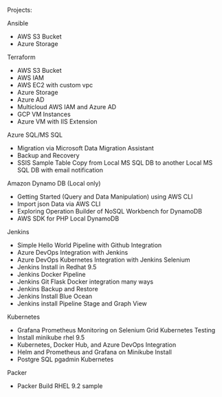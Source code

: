Projects:  
  
Ansible  
- AWS S3 Bucket  
- Azure Storage  
  
Terraform  
- AWS S3 Bucket  
- AWS IAM  
- AWS EC2 with custom vpc  
- Azure Storage  
- Azure AD  
- Multicloud AWS IAM and Azure AD  
- GCP VM Instances  
- Azure VM with IIS Extension  
  
Azure SQL/MS SQL  
- Migration via Microsoft Data Migration Assistant  
- Backup and Recovery  
- SSIS Sample Table Copy from Local MS SQL DB to another Local MS SQL DB with email notification  
  
Amazon Dynamo DB (Local only)  
- Getting Started (Query and Data Manipulation) using AWS CLI  
- Import json Data via AWS CLI  
- Exploring Operation Builder of NoSQL Workbench for DynamoDB  
- AWS SDK for PHP Local DynamoDB
  
Jenkins  
- Simple Hello World Pipeline with Github Integration  
- Azure DevOps Integration with Jenkins  
- Azure DevOps Kubernetes Integration with Jenkins Selenium  
- Jenkins Install in Redhat 9.5  
- Jenkins Docker Pipeline  
- Jenkins Git Flask Docker integration many ways  
- Jenkins Backup and Restore  
- Jenkins Install Blue Ocean  
- Jenkins install Pipeline Stage and Graph View  
  
Kubernetes  
- Grafana Prometheus Monitoring on Selenium Grid Kubernetes Testing  
- Install minikube rhel 9.5  
- Kubernetes, Docker Hub, and Azure DevOps Integration  
- Helm and Prometheus and Grafana on Minikube Install  
- Postgre SQL pgadmin Kubernetes  
  
Packer  
- Packer Build RHEL 9.2 sample  